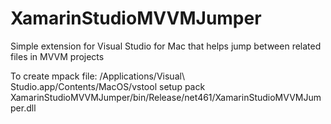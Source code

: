 # XamarinStudioMVVMJumper
Simple extension for Visual Studio for Mac that helps jump between related files in MVVM projects

To create mpack file:
/Applications/Visual\ Studio.app/Contents/MacOS/vstool setup pack XamarinStudioMVVMJumper/bin/Release/net461/XamarinStudioMVVMJumper.dll